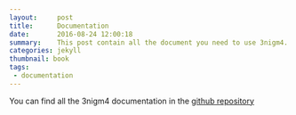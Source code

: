 ```yaml
---
layout:     post
title:      Documentation
date:       2016-08-24 12:00:18
summary:    This post contain all the document you need to use 3nigm4.
categories: jekyll
thumbnail: book
tags:
 - documentation
---
```


You can find all the 3nigm4 documentation in the [github repository][1]


[1]: https://github.com/nexocrew/3nigm4/tree/documentation